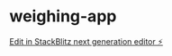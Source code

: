 # weighing-app

[Edit in StackBlitz next generation editor ⚡️](https://stackblitz.com/~/github.com/kedarhelios/weighing-app)